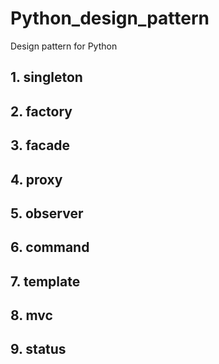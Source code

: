 # Python_design_pattern
Design pattern for Python
## 1. singleton
## 2. factory
## 3. facade
## 4. proxy
## 5. observer
## 6. command
## 7. template
## 8. mvc
## 9. status